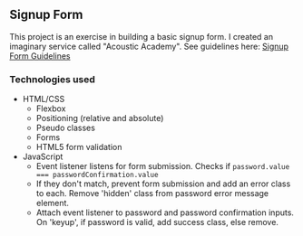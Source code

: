 ## Signup Form

This project is an exercise in building a basic signup form. I created an imaginary service called "Acoustic Academy". See guidelines here: [Signup Form Guidelines](https://www.theodinproject.com/lessons/intermediate-html-and-css-sign-up-form)

### Technologies used

- HTML/CSS
  - Flexbox
  - Positioning (relative and absolute)
  - Pseudo classes
  - Forms
  - HTML5 form validation
- JavaScript
  - Event listener listens for form submission. Checks if `password.value === passwordConfirmation.value`
  - If they don't match, prevent form submission and add an error class to each. Remove 'hidden' class from password error message element.
  - Attach event listener to password and password confirmation inputs. On 'keyup', if password is valid, add success class, else remove.
